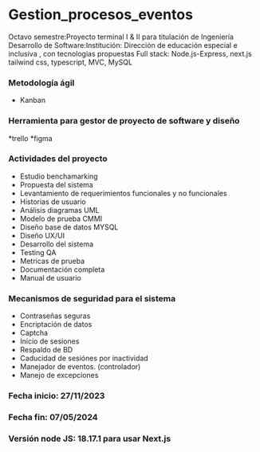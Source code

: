 # Gestion_procesos_eventos
Octavo semestre:Proyecto terminal  I & II para titulación de Ingeniería Desarrollo de Software:Institución: Dirección de educación especial e inclusiva , con tecnologias propuestas Full stack: Node.js-Express, next.js tailwind css, typescript, MVC, MySQL
### Metodología ágil 
* Kanban
### Herramienta para gestor de proyecto de software y diseño
*trello
*figma
### Actividades del proyecto
* Estudio benchamarking
* Propuesta del sistema
* Levantamiento de requerimientos funcionales y no funcionales
* Historias de usuario
* Análisis diagramas UML
* Modelo de prueba CMMI
* Diseño base de datos MYSQL
* Diseño UX/UI
* Desarrollo del sistema
* Testing QA
* Metricas de prueba
* Documentación completa
* Manual de usuario
### Mecanismos de seguridad para el sistema
* Contraseñas seguras
* Encriptación de datos
* Captcha
* Inicio de sesiones
* Respaldo de BD
* Caducidad de sesiónes por inactividad
* Manejador de eventos. (controlador)
* Manejo de excepciones

### Fecha inicio: 27/11/2023
### Fecha fin: 07/05/2024
### Versión node JS: 18.17.1 para usar Next.js
 



